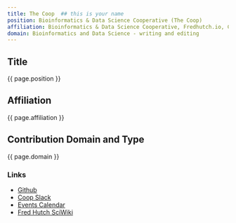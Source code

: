 ```yaml
---
title: The Coop  ## this is your name
position: Bioinformatics & Data Science Cooperative (The Coop)
affiliation: Bioinformatics & Data Science Cooperative, Fredhutch.io, Computational Biology (Public Health Sciences)
domain: Bioinformatics and Data Science - writing and editing
---
```

## Title
{{ page.position }}

## Affiliation

{{ page.affiliation }}

## Contribution Domain and Type

{{ page.domain }}

### Links
<!-- Add your links below -->
- [Github](https://github.com/FredHutch/coop)
- [Coop Slack](https://fhbig.slack.com/)
- [Events Calendar](https://calendar.google.com/calendar/embed?src=gd30dlifri4fu7h104cuqdj0dg%40group.calendar.google.com&ctz=America%2FLos_Angeles)
- [Fred Hutch SciWiki](https://sciwiki.fredhutch.org/)